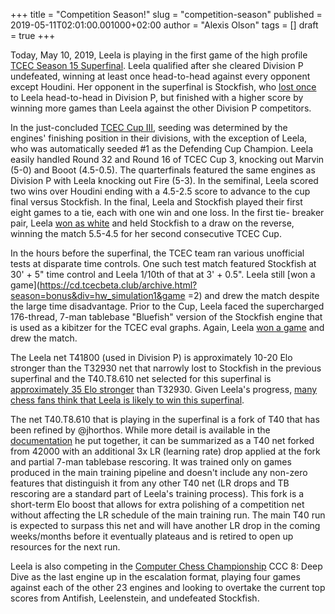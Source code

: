 +++
title = "Competition Season!"
slug = "competition-season"
published = 2019-05-11T02:01:00.001000+02:00
author = "Alexis Olson"
tags = []
draft = true
+++

Today, May 10, 2019, Leela is playing in the first game of the high profile
[TCEC Season 15 Superfinal](https://tcec.chessdom.com/). Leela qualified after
she cleared Division P undefeated, winning at least once head-to-head against
every opponent except Houdini. Her opponent in the superfinal is Stockfish,
who [lost
once](https://cd.tcecbeta.club/archive.html?season=15&div=p&game=161) to Leela
head-to-head in Division P, but finished with a higher score by winning more
games than Leela against the other Division P competitors.

In the just-concluded [TCEC Cup
III](https://cd.tcecbeta.club/archive.html?season=cup3&round=fl), seeding was
determined by the engines' finishing position in their divisions, with the
exception of Leela, who was automatically seeded #1 as the Defending Cup
Champion. Leela easily handled Round 32 and Round 16 of TCEC Cup 3, knocking
out Marvin (5-0) and Booot (4.5-0.5). The quarterfinals featured the same
engines as Division P with Leela knocking out Fire (5-3). In the semifinal,
Leela scored two wins over Houdini ending with a 4.5-2.5 score to advance to
the cup final versus Stockfish. In the final, Leela and Stockfish played their
first eight games to a tie, each with one win and one loss. In the first tie-
breaker pair, Leela [won as
white](https://cd.tcecbeta.club/archive.html?season=cup3&round=fl&game=9) and
held Stockfish to a draw on the reverse, winning the match 5.5-4.5 for her
second consecutive TCEC Cup.

In the hours before the superfinal, the TCEC team ran various unofficial tests
at disparate time controls. One such test match featured Stockfish at 30' + 5"
time control and Leela 1/10th of that at 3' + 0.5". Leela still [won a
game](https://cd.tcecbeta.club/archive.html?season=bonus&div=hw_simulation1&game
=2)
and drew the match despite the large time disadvantage. Prior to the Cup,
Leela faced the supercharged 176-thread, 7-man tablebase "Bluefish" version of
the Stockfish engine that is used as a kibitzer for the TCEC eval graphs.
Again, Leela [won a
game](https://cd.tcecbeta.club/archive.html?season=bonus&div=fun_bonus&game=2)
and drew the match.

The Leela net T41800 (used in Division P) is approximately 10-20 Elo stronger
than the T32930 net that narrowly lost to Stockfish in the previous superfinal
and the T40.T8.610 net selected for this superfinal is [approximately 35 Elo
stronger](https://discordapp.com/channels/425419482568196106/530486338236055583/576454343717421086)
than T32930. Given Leela's progress, [many chess fans think that Leela is
likely to win this superfinal](https://strawpoll.com/ca24ayb5).

The net T40.T8.610 that is playing in the superfinal is a fork of T40 that has
been refined by @jhorthos. While more detail is available in the
[documentation](https://docs.google.com/spreadsheets/d/1-KAIfcaq5gwT90AlFNlqAWsmOehrCks86A88V47LDO0)
he put together, it can be summarized as a T40 net forked from 42000 with an
additional 3x LR (learning rate) drop applied at the fork and partial 7-man
tablebase rescoring. It was trained only on games produced in the main
training pipeline and doesn't include any non-zero features that distinguish
it from any other T40 net (LR drops and TB rescoring are a standard part of
Leela's training process). This fork is a short-term Elo boost that allows for
extra polishing of a competition net without affecting the LR schedule of the
main training run. The main T40 run is expected to surpass this net and will
have another LR drop in the coming weeks/months before it eventually plateaus
and is retired to open up resources for the next run.

Leela is also competing in the [Computer Chess
Championship](https://www.chess.com/computer-chess-championship) CCC 8: Deep
Dive as the last engine up in the escalation format, playing four games
against each of the other 23 engines and looking to overtake the current top
scores from Antifish, Leelenstein, and undefeated Stockfish.
